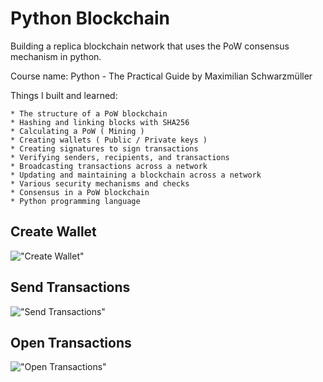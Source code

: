 # Python Blockchain
 
 Building a replica blockchain network that uses the PoW consensus mechanism in python.

 Course name:
    Python - The Practical Guide by Maximilian Schwarzmüller
 
 Things I built and learned:
 
    * The structure of a PoW blockchain
    * Hashing and linking blocks with SHA256
    * Calculating a PoW ( Mining )
    * Creating wallets ( Public / Private keys )
    * Creating signatures to sign transactions
    * Verifying senders, recipients, and transactions
    * Broadcasting transactions across a network
    * Updating and maintaining a blockchain across a network
    * Various security mechanisms and checks
    * Consensus in a PoW blockchain
    * Python programming language

## Create Wallet
!["Create Wallet"](https://github.com/nicholasrwx/python_blockchain/blob/main/docs/blockchain_index.png?raw=true)

## Send Transactions
!["Send Transactions"](https://github.com/nicholasrwx/python_blockchain/blob/main/docs/send_transaction.png?raw=true)

## Open Transactions
!["Open Transactions"](https://github.com/nicholasrwx/python_blockchain/blob/main/docs/open_transaction.png?raw=true)


